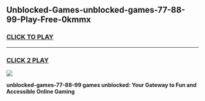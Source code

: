 
## Unblocked-Games-unblocked-games-77-88-99-Play-Free-0kmmx
<h3>
<a href="https://premium76.site?title=unblocked-games-77-88-99&ref=19M">CLICK TO PLAY</a></h3>
<hr>

<h3>
<a href="https://premium76.site?title=unblocked-games-77-88-99&ref=19M">CLICK 2 PLAY</a>
  
</h3>

<a href="https://premium76.site?title=unblocked-games-77-88-99&ref=19M"><img src="https://clearcache.store/games.png"></a>


**unblocked-games-77-88-99 games unblocked: Your Gateway to Fun and Accessible Online Gaming**
